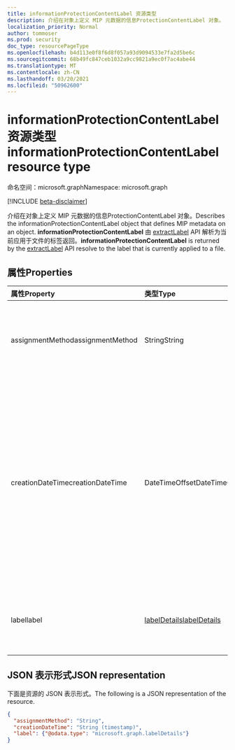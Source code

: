 ```yaml
---
title: informationProtectionContentLabel 资源类型
description: 介绍在对象上定义 MIP 元数据的信息ProtectionContentLabel 对象。
localization_priority: Normal
author: tommoser
ms.prod: security
doc_type: resourcePageType
ms.openlocfilehash: b4d113e0f8f6d8f057a93d9094533e7fa2d5be6c
ms.sourcegitcommit: 68b49fc847ceb1032a9cc9821a9ec0f7ac4abe44
ms.translationtype: MT
ms.contentlocale: zh-CN
ms.lasthandoff: 03/20/2021
ms.locfileid: "50962600"
---
```

# <a name="informationprotectioncontentlabel-resource-type"></a><span data-ttu-id="a83e4-103">informationProtectionContentLabel 资源类型</span><span class="sxs-lookup"><span data-stu-id="a83e4-103">informationProtectionContentLabel resource type</span></span>

<span data-ttu-id="a83e4-104">命名空间：microsoft.graph</span><span class="sxs-lookup"><span data-stu-id="a83e4-104">Namespace: microsoft.graph</span></span>

[!INCLUDE [beta-disclaimer](../../includes/beta-disclaimer.md)]

<span data-ttu-id="a83e4-105">介绍在对象上定义 MIP 元数据的信息ProtectionContentLabel 对象。</span><span class="sxs-lookup"><span data-stu-id="a83e4-105">Describes the informationProtectionContentLabel object that defines MIP metadata on an object.</span></span> <span data-ttu-id="a83e4-106">**informationProtectionContentLabel** 由 [extractLabel](../api/informationprotectionlabel-extractLabel.md) API 解析为当前应用于文件的标签返回。</span><span class="sxs-lookup"><span data-stu-id="a83e4-106">**informationProtectionContentLabel** is returned by the [extractLabel](../api/informationprotectionlabel-extractLabel.md) API resolve to the label that is currently applied to a file.</span></span> 

## <a name="properties"></a><span data-ttu-id="a83e4-107">属性</span><span class="sxs-lookup"><span data-stu-id="a83e4-107">Properties</span></span>

| <span data-ttu-id="a83e4-108">属性</span><span class="sxs-lookup"><span data-stu-id="a83e4-108">Property</span></span>     | <span data-ttu-id="a83e4-109">类型</span><span class="sxs-lookup"><span data-stu-id="a83e4-109">Type</span></span>        | <span data-ttu-id="a83e4-110">说明</span><span class="sxs-lookup"><span data-stu-id="a83e4-110">Description</span></span> |
|:-------------|:------------|:------------|
|<span data-ttu-id="a83e4-111">assignmentMethod</span><span class="sxs-lookup"><span data-stu-id="a83e4-111">assignmentMethod</span></span>|<span data-ttu-id="a83e4-112">String</span><span class="sxs-lookup"><span data-stu-id="a83e4-112">String</span></span>| <span data-ttu-id="a83e4-113">可取值为：`standard`、`privileged`、`auto`。</span><span class="sxs-lookup"><span data-stu-id="a83e4-113">Possible values are: `standard`, `privileged`, `auto`.</span></span>|
|<span data-ttu-id="a83e4-114">creationDateTime</span><span class="sxs-lookup"><span data-stu-id="a83e4-114">creationDateTime</span></span>|<span data-ttu-id="a83e4-115">DateTimeOffset</span><span class="sxs-lookup"><span data-stu-id="a83e4-115">DateTimeOffset</span></span>|<span data-ttu-id="a83e4-116">时间戳类型表示采用 ISO 8601 格式的日期和时间信息，始终采用 UTC 时区。</span><span class="sxs-lookup"><span data-stu-id="a83e4-116">The Timestamp type represents date and time information using ISO 8601 format and is always in UTC time.</span></span> <span data-ttu-id="a83e4-117">例如，2014 年 1 月 1 日午夜 UTC 为 `2014-01-01T00:00:00Z`</span><span class="sxs-lookup"><span data-stu-id="a83e4-117">For example, midnight UTC on Jan 1, 2014 is `2014-01-01T00:00:00Z`</span></span>|
|<span data-ttu-id="a83e4-118">label</span><span class="sxs-lookup"><span data-stu-id="a83e4-118">label</span></span>|[<span data-ttu-id="a83e4-119">labelDetails</span><span class="sxs-lookup"><span data-stu-id="a83e4-119">labelDetails</span></span>](labeldetails.md)| <span data-ttu-id="a83e4-120">有关当前应用于文件的标签的详细信息。</span><span class="sxs-lookup"><span data-stu-id="a83e4-120">Details on the label that is currently applied to the file.</span></span> |

## <a name="json-representation"></a><span data-ttu-id="a83e4-121">JSON 表示形式</span><span class="sxs-lookup"><span data-stu-id="a83e4-121">JSON representation</span></span>

<span data-ttu-id="a83e4-122">下面是资源的 JSON 表示形式。</span><span class="sxs-lookup"><span data-stu-id="a83e4-122">The following is a JSON representation of the resource.</span></span>

<!-- {
  "blockType": "resource",
  "optionalProperties": [
  ],
  "@odata.type": "microsoft.graph.informationProtectionContentLabel",
  "baseType": null
}-->

```json
{
  "assignmentMethod": "String",
  "creationDateTime": "String (timestamp)",
  "label": {"@odata.type": "microsoft.graph.labelDetails"}
}
```

<!-- uuid: 16cd6b66-4b1a-43a1-adaf-3a886856ed98
2019-02-04 14:57:30 UTC -->
<!-- {
  "type": "#page.annotation",
  "description": "informationProtectionContentLabel resource",
  "keywords": "",
  "section": "documentation",
  "tocPath": ""
}-->

